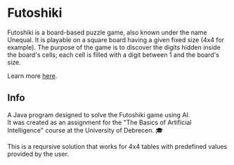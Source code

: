 # Futoshiki
Futoshiki is a board-based puzzle game, also known under the name Unequal. 
It is playable on a square board having a given fixed size (4x4 for example).
The purpose of the game is to discover the digits hidden inside the board's cells; each cell is filled with a digit between 1 and the board's size.

Learn more [here](https://www.futoshiki.org/).

## Info
A Java program designed to solve the Futoshiki game using AI.  
It was created as an assignment for the "The Basics of Artificial Intelligence" course at the University of Debrecen. 🎓

This is a reqursive solution that works for 4x4 tables with predefined values provided by the user.
